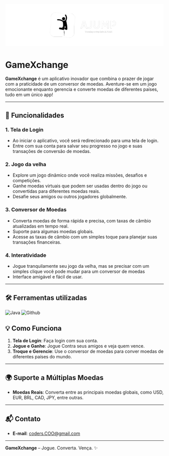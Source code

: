 <div align="center">
  <img src="https://github.com/AJUMP-Corp/.github/blob/main/ajump_banner.png" alt="AJUMP Banner">
</div>

# GameXchange

**GameXchange** é um aplicativo inovador que combina o prazer de jogar com a praticidade de um conversor de moedas. Aventure-se em um jogo emocionante enquanto gerencia e converte moedas de diferentes países, tudo em um único app!

---

## 🚀 Funcionalidades

### 1. **Tela de Login**
- Ao iniciar o aplicativo, você será redirecionado para uma tela de login.
- Entre com sua conta para salvar seu progresso no jogo e suas transações de conversão de moedas.

### 2. **Jogo da velha**
- Explore um jogo dinâmico onde você realiza missões, desafios e competições.
- Ganhe moedas virtuais que podem ser usadas dentro do jogo ou convertidas para diferentes moedas reais.
- Desafie seus amigos ou outros jogadores globalmente.

### 3. **Conversor de Moedas**
- Converta moedas de forma rápida e precisa, com taxas de câmbio atualizadas em tempo real.
- Suporte para algumas moedas globais.
- Acesse as taxas de câmbio com um simples toque para planejar suas transações financeiras.

### 4. **Interatividade**
- Jogue tranquilamente seu jogo da velha, mas se precisar com um simples clique você pode mudar para um conversor de moedas
- Interface amigável e fácil de usar.

---

## 🛠 Ferramentas utilizadas
![Java](https://img.shields.io/badge/Java-000?style=for-the-badge&logo=java)
![Github](https://camo.githubusercontent.com/7e282220b8ec0dd29cf99be1c0f5e82d74a42bc84ed834ee6afd86b4bad3bfee/68747470733a2f2f696d672e736869656c64732e696f2f62616467652f6769746875622d2532333132313031312e7376673f7374796c653d666f722d7468652d6261646765266c6f676f3d676974687562266c6f676f436f6c6f723d7768697465)

## 💡 Como Funciona

1. **Tela de Login**: Faça login com sua conta.
2. **Jogue e Ganhe**: Jogue Contra seus amigos e veja quem vence.
3. **Troque e Gerencie**: Use o conversor de moedas para conver moedas de diferentes países do mundo.

---

## 🌍 Suporte a Múltiplas Moedas

- **Moedas Reais**: Converta entre as principais moedas globais, como USD, EUR, BRL, CAD, JPY, entre outras.

---

## 📬 Contato

- **E-mail**: coders.COO@gmail.com

---

**GameXchange** – Jogue. Converta. Vença. ✨
